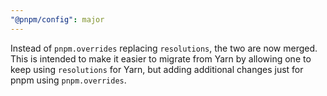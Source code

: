 ```yaml
---
"@pnpm/config": major
---
```


Instead of `pnpm.overrides` replacing `resolutions`, the two are now merged. This is intended to make it easier to migrate from Yarn by allowing one to keep
using `resolutions` for Yarn, but adding additional changes just for pnpm using `pnpm.overrides`.
